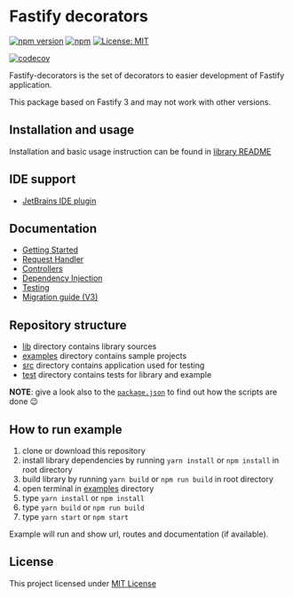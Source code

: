 # Fastify decorators
[![npm version](https://badge.fury.io/js/fastify-decorators.svg?colorB=brightgreen)](https://www.npmjs.com/package/fastify-decorators)
[![npm](https://img.shields.io/npm/dm/fastify-decorators.svg?colorB=brightgreen)](https://www.npmjs.com/package/fastify-decorators)
[![License: MIT](https://img.shields.io/badge/License-MIT-brightgreen.svg)](https://opensource.org/licenses/MIT)

[![codecov](https://codecov.io/gh/L2jLiga/fastify-decorators/branch/next/graph/badge.svg)](https://codecov.io/gh/L2jLiga/fastify-decorators)

Fastify-decorators is the set of decorators to easier development of Fastify application.

This package based on Fastify 3 and may not work with other versions.

## Installation and usage

Installation and basic usage instruction can be found in [library README]

## IDE support

- [JetBrains IDE plugin]

## Documentation

- [Getting Started]
- [Request Handler]
- [Controllers]
- [Dependency Injection]
- [Testing]
- [Migration guide (V3)]

## Repository structure

- [lib] directory contains library sources
- [examples] directory contains sample projects
- [src] directory contains application used for testing
- [test] directory contains tests for library and example

**NOTE**: give a look also to the [`package.json`] to find out how the scripts are done 😉

## How to run example

1. clone or download this repository
1. install library dependencies by running `yarn install` or `npm install` in root directory
1. build library by running `yarn build` or `npm run build` in root directory
1. open terminal in [examples] directory
1. type `yarn install` or `npm install`
1. type `yarn build` or `npm run build`
1. type `yarn start` or `npm start`

Example will run and show url, routes and documentation (if available).

## License

This project licensed under [MIT License]

[library README]: ./lib/README.md
[JetBrains IDE plugin]: https://plugins.jetbrains.com/plugin/13801-fastify-decorators
[lib]: ./lib
[examples]: ./examples
[src]: ./src
[test]: ./test
[`package.json`]: ./package.json
[Getting Started]: ./lib/docs/Getting-Started.md
[Request Handler]: ./lib/docs/Request-Handlers.md
[Controllers]: ./lib/docs/Controllers.md
[Dependency Injection]: ./lib/docs/Dependency-Injection.md
[Testing]: ./lib/docs/Testing.md
[Migration guide (V3)]: ./lib/docs/Migration-to-v3.md
[MIT License]: https://github.com/L2jLiga/fastify-decorators/blob/master/LICENSE
